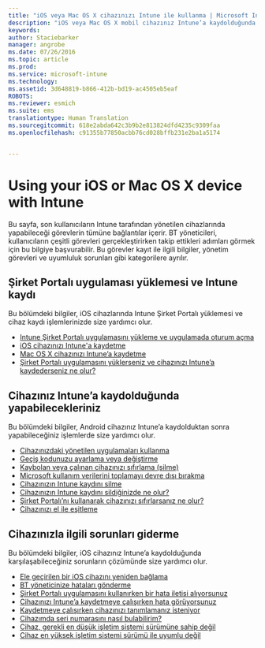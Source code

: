 ```yaml
---
title: "iOS veya Mac OS X cihazınızı Intune ile kullanma | Microsoft Intune"
description: "iOS veya Mac OS X mobil cihazınız Intune’a kaydolduğunda cihazda gerçekleştirebileceğiniz görevlere yönelik bağlantıların listesi"
keywords: 
author: Staciebarker
manager: angrobe
ms.date: 07/26/2016
ms.topic: article
ms.prod: 
ms.service: microsoft-intune
ms.technology: 
ms.assetid: 3d648819-b866-412b-bd19-ac4505eb5eaf
ROBOTS: 
ms.reviewer: esmich
ms.suite: ems
translationtype: Human Translation
ms.sourcegitcommit: 618e2abda642c3b9b2e813824dfd4235c9309faa
ms.openlocfilehash: c91355b77850acbb76cd028bffb231e2ba1a5174


---
```


# Using your iOS or Mac OS X device with Intune

Bu sayfa, son kullanıcıların Intune tarafından yönetilen cihazlarında yapabileceği görevlerin tümüne bağlantılar içerir. BT yöneticileri, kullanıcıların çeşitli görevleri gerçekleştirirken takip ettikleri adımları görmek için bu bilgiye başvurabilir. Bu görevler kayıt ile ilgili bilgiler, yönetim görevleri ve uyumluluk sorunları gibi kategorilere ayrılır.

## Şirket Portalı uygulaması yüklemesi ve Intune kaydı

Bu bölümdeki bilgiler, iOS cihazlarında Intune Şirket Portalı yüklemesi ve cihaz kaydı işlemlerinizde size yardımcı olur.

- [Intune Şirket Portalı uygulamasını yükleme ve uygulamada oturum açma](install-and-sign-in-to-the-intune-company-portal-app-ios.md)
- [iOS cihazınızı Intune'a kaydetme](enroll-your-device-in-intune-ios.md)
- [Mac OS X cihazınızı Intune’a kaydetme](enroll-your-device-in-intune-mac-os-x.md)
- [Şirket Portalı uygulamasını yüklerseniz ve cihazınızı Intune’a kaydederseniz ne olur?](what-happens-if-you-install-the-Company-Portal-app-and-enroll-your-device-in-intune-ios.md)

## Cihazınız Intune’a kaydolduğunda yapabilecekleriniz

Bu bölümdeki bilgiler, Android cihazınız Intune’a kaydolduktan sonra yapabileceğiniz işlemlerde size yardımcı olur.

- [Cihazınızdaki yönetilen uygulamaları kullanma](use-managed-apps-on-your-device-ios.md)
- [Geçiş kodunuzu ayarlama veya değiştirme](set-or-change-your-passcode-ios.md)
- [Kaybolan veya çalınan cihazınızı sıfırlama (silme)](reset-erase-your-lost-or-stolen-device-ios.md)
- [Microsoft kullanım verilerini toplamayı devre dışı bırakma](turn-off-microsoft-usage-data-collection-ios.md)
- [Cihazınızın Intune kaydını silme](unenroll-your-device-from-intune-ios.md)
- [Cihazınızın Intune kaydını sildiğinizde ne olur?](what-happens-if-you-unenroll-your-device-from-intune-ios.md)
- [Şirket Portalı’nı kullanarak cihazınızı sıfırlarsanız ne olur?](what-happens-if-you-reset-your-device-using-the-company-portal-ios.md)
- [Cihazınızı el ile eşitleme](sync-your-device-manually-ios.md)

## Cihazınızla ilgili sorunları giderme

Bu bölümdeki bilgiler, iOS cihazınız Intune’a kaydolduğunda karşılaşabileceğiniz sorunların çözümünde size yardımcı olur.

- [Ele geçirilen bir iOS cihazını yeniden bağlama](how-to-reconnect-a-compromised-ios-device.md)
- [BT yöneticinize hataları gönderme](send-errors-to-your-it-admin-ios.md)
- [Şirket Portalı uygulamasını kullanırken bir hata iletisi alıyorsunuz](you-get-an-error-while-using-the-company-portal-app-ios.md)
- [Cihazınızı Intune’a kaydetmeye çalışırken hata görüyorsunuz](you-see-errors-while-trying-to-enroll-your-device-in-intune-ios.md)
- [Kaydetmeye çalışırken cihazınızı tanımlamanız isteniyor](you-are-asked-to-identify-your-device-when-trying-to-enroll-ios.md)
- [Cihazımda seri numarasını nasıl bulabilirim?](how-do-i-find-the-serial-number-on-my-device-ios.md)
- [Cihaz, gerekli en düşük işletim sistemi sürümüne sahip değil](device-doesnt-have-the-required-minimum-operating-system-version-ios.md)
- [Cihaz en yüksek işletim sistemi sürümü ile uyumlu değil](device-doesnt-comply-with-the-maximum-operating-system-version-ios.md)



<!--HONumber=Jul16_HO4-->


